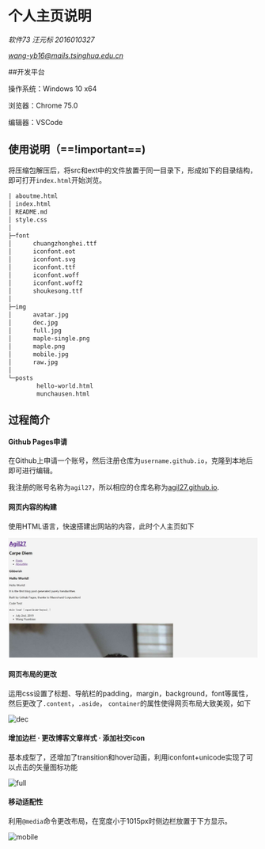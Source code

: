 # 个人主页说明

*软件73 汪元标 2016010327*

*[wang-yb16@mails.tsinghua.edu.cn](wang-yb16@mails.tsinghua.edu.cn)*

##开发平台

操作系统：Windows 10 x64

浏览器：Chrome 75.0

编辑器：VSCode

## 使用说明（==!important==)

将压缩包解压后，将src和ext中的文件放置于同一目录下，形成如下的目录结构，即可打开`index.html`开始浏览。

```
| aboutme.html
│ index.html
│ README.md
│ style.css
│
├─font
│      chuangzhonghei.ttf
│      iconfont.eot
│      iconfont.svg
│      iconfont.ttf
│      iconfont.woff
│      iconfont.woff2
│      shoukesong.ttf
│
├─img
│      avatar.jpg
│      dec.jpg
│      full.jpg
│      maple-single.png
│      maple.png
│      mobile.jpg
│      raw.jpg
│
└─posts
        hello-world.html
        munchausen.html
```

## 过程简介

#### Github Pages申请

在Github上申请一个账号，然后注册仓库为`username.github.io`，克隆到本地后即可进行编辑。

我注册的账号名称为`agil27`，所以相应的仓库名称为[agil27.github.io](agil27.github.io).

#### 网页内容的构建

使用HTML语言，快速搭建出网站的内容，此时个人主页如下

![raw](/img/raw.jpg)

#### 网页布局的更改

运用css设置了标题、导航栏的padding，margin，background，font等属性，然后更改了`.content`，`.aside`， `container`的属性使得网页布局大致美观，如下

![dec](C:\Users\dashwood\Documents\GitHub\agil27.github.io\img\dec.jpg)

#### 增加边栏 · 更改博客文章样式 · 添加社交icon

基本成型了，还增加了transition和hover动画，利用iconfont+unicode实现了可以点击的矢量图标功能

![full](C:\Users\dashwood\Documents\GitHub\agil27.github.io\img\full.jpg)

#### 移动适配性

利用`@media`命令更改布局，在宽度小于1015px时侧边栏放置于下方显示。

![mobile](C:\Users\dashwood\Documents\GitHub\agil27.github.io\img\mobile.jpg)